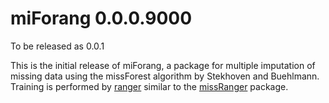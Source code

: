 # miForang 0.0.0.9000

To be released as 0.0.1

This is the initial release of miForang, a package for multiple imputation of
missing data using the missForest algorithm by Stekhoven and Buehlmann. Training 
is performed by [ranger](https://cran.r-project.org/package=ranger) similar to
the [missRanger](https://cran.r-project/package=missRanger) package.

